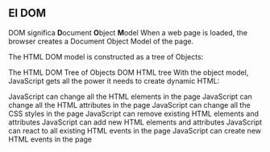 ## El DOM

DOM significa **D**ocument **O**bject **M**odel
When a web page is loaded, the browser creates a Document Object Model of the page.

The HTML DOM model is constructed as a tree of Objects:

The HTML DOM Tree of Objects
DOM HTML tree
With the object model, JavaScript gets all the power it needs to create dynamic HTML:

JavaScript can change all the HTML elements in the page
JavaScript can change all the HTML attributes in the page
JavaScript can change all the CSS styles in the page
JavaScript can remove existing HTML elements and attributes
JavaScript can add new HTML elements and attributes
JavaScript can react to all existing HTML events in the page
JavaScript can create new HTML events in the page
